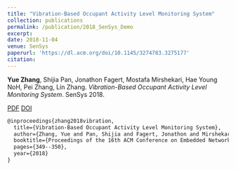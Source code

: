 ```yaml
---
title: "Vibration-Based Occupant Activity Level Monitoring System"
collection: publications
permalink: /publication/2018_SenSys_Demo
excerpt: 
date: 2018-11-04
venue: SenSys
paperurl: 'https://dl.acm.org/doi/10.1145/3274783.3275177'
citation: 
---
```

**Yue Zhang**, Shijia Pan, Jonathon Fagert, Mostafa Mirshekari, Hae Young NoH, Pei Zhang, Lin Zhang. *Vibration-Based Occupant Activity Level Monitoring System*. SenSys 2018.

[PDF](http://yzthu.github.io/files/2018_SenSys_Demo.pdf) [DOI](diolink)

```markdown
@inproceedings{zhang2018vibration,
  title={Vibration-Based Occupant Activity Level Monitoring System},
  author={Zhang, Yue and Pan, Shijia and Fagert, Jonathon and Mirshekari, Mostafa and Noh, Hae Young and Zhang, Pei and Zhang, Lin},
  booktitle={Proceedings of the 16th ACM Conference on Embedded Networked Sensor Systems},
  pages={349--350},
  year={2018}
}
```